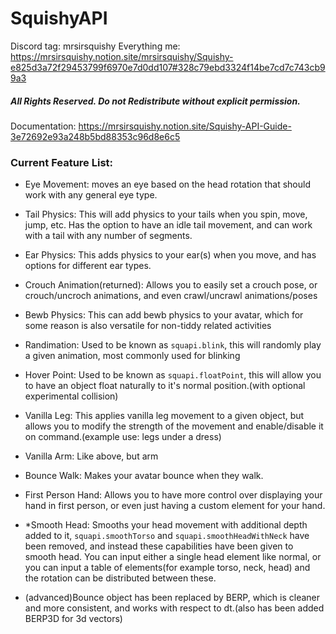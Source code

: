 # SquishyAPI

Discord tag: mrsirsquishy
Everything me: 
https://mrsirsquishy.notion.site/mrsirsquishy/Squishy-e825d3a72f29453799f6970e7d0dd107#328c79ebd3324f14be7cd7c743cb99a3

<h5>All Rights Reserved. Do not Redistribute without explicit permission.</h5>


Documentation:
https://mrsirsquishy.notion.site/Squishy-API-Guide-3e72692e93a248b5bd88353c96d8e6c5

<h3>Current Feature List:</h3>

- Eye Movement: moves an eye based on the head rotation that should work with any general eye type. 
- Tail Physics: This will add physics to your tails when you spin, move, jump, etc. Has the option to have an idle tail movement, and can work with a tail with any number of segments. 
- Ear Physics: This adds physics to your ear(s) when you move, and has options for different ear types. 
- Crouch Animation(returned): Allows you to easily set a crouch pose, or crouch/uncroch animations, and even crawl/uncrawl animations/poses
- Bewb Physics: This can add bewb physics to your avatar, which for some reason is also versatile for non-tiddy related activities
- Randimation: Used to be known as `squapi.blink`, this will randomly play a given animation, most commonly used for blinking
- Hover Point: Used to be known as `squapi.floatPoint`, this will allow you to have an object float naturally to it's normal position.(with optional experimental collision)
- Vanilla Leg: This applies vanilla leg movement to a given object, but allows you to modify the strength of the movement and enable/disable it on command.(example use: legs under a dress)
- Vanilla Arm: Like above, but arm
- Bounce Walk: Makes your avatar bounce when they walk. 
- First Person Hand: Allows you to have more control over displaying your hand in first person, or even just having a custom element for your hand. 
- *Smooth Head: Smooths your head movement with additional depth added to it, `squapi.smoothTorso` and `squapi.smoothHeadWithNeck` have been removed, and instead these capabilities have been given to smooth head. You can input either a single head element like normal, or you can input a table of elements(for example torso, neck, head) and the rotation can be distributed between these. 

- (advanced)Bounce object has been replaced by BERP, which is cleaner and more consistent, and works with respect to dt.(also has been added BERP3D for 3d vectors) 
